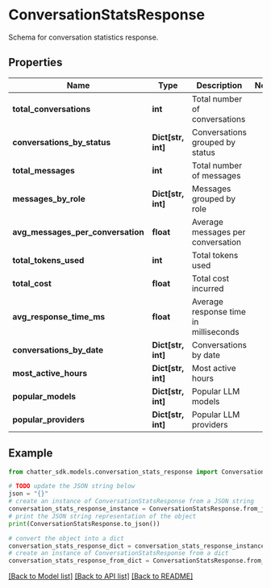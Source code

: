 # ConversationStatsResponse

Schema for conversation statistics response.

## Properties

Name | Type | Description | Notes
------------ | ------------- | ------------- | -------------
**total_conversations** | **int** | Total number of conversations | 
**conversations_by_status** | **Dict[str, int]** | Conversations grouped by status | 
**total_messages** | **int** | Total number of messages | 
**messages_by_role** | **Dict[str, int]** | Messages grouped by role | 
**avg_messages_per_conversation** | **float** | Average messages per conversation | 
**total_tokens_used** | **int** | Total tokens used | 
**total_cost** | **float** | Total cost incurred | 
**avg_response_time_ms** | **float** | Average response time in milliseconds | 
**conversations_by_date** | **Dict[str, int]** | Conversations by date | 
**most_active_hours** | **Dict[str, int]** | Most active hours | 
**popular_models** | **Dict[str, int]** | Popular LLM models | 
**popular_providers** | **Dict[str, int]** | Popular LLM providers | 

## Example

```python
from chatter_sdk.models.conversation_stats_response import ConversationStatsResponse

# TODO update the JSON string below
json = "{}"
# create an instance of ConversationStatsResponse from a JSON string
conversation_stats_response_instance = ConversationStatsResponse.from_json(json)
# print the JSON string representation of the object
print(ConversationStatsResponse.to_json())

# convert the object into a dict
conversation_stats_response_dict = conversation_stats_response_instance.to_dict()
# create an instance of ConversationStatsResponse from a dict
conversation_stats_response_from_dict = ConversationStatsResponse.from_dict(conversation_stats_response_dict)
```
[[Back to Model list]](../README.md#documentation-for-models) [[Back to API list]](../README.md#documentation-for-api-endpoints) [[Back to README]](../README.md)


